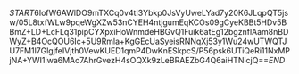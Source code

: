 $START$6IofW6AWlDO9mTXCq0v4tI3Ybkp0JsVyUweLYad7y20K6JLqpQT5jsw/05L8txfWLw9pqeWgXZw53nCYEH4ntjgumEqKCOs09gCyeKBBt5HDv5BBmZ+LD+LcFLq31pipCYXpxiHoWnmdeHBGvQ1Fuik6atEg12bgznflAam8nBDWyZ+B4OcQOU6Ic+5U9Rmla+KgGEcUaSyeisRNNqXj53y1Wu24wUTWQTJU7FM1l7GlgjfeIVjth0VewKUED1qmP4DwKnESkpcS/P56psk6UTiQeRi11NxMPjNA+YWI1iwa6MAo7AhrGvezH4sOQXk9zLeBRAEZbG4Q6aiHTNicjQ==$END$
